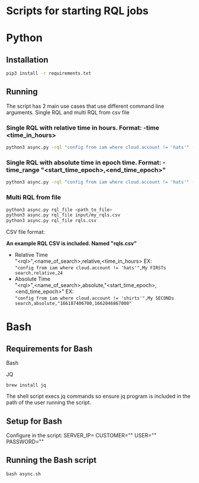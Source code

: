 # Scripts for starting RQL jobs

# Python

## Installation

```bash
pip3 install -r requirements.txt
```

## Running

The script has 2 main use cases that use different command line arguments. Single RQL and multi RQL from csv file

### Single RQL with relative time in hours. Format: -time <time_in_hours>
```bash
python3 async.py -rql "config from iam where cloud.account != 'hats'" -name my_search -time 24
```

### Single RQL with absolute time in epoch time. Format: -time_range "<start_time_epoch>,<end_time_epoch>"
```bash
python3 async.py -rql "config from iam where cloud.account != 'hats'" -name my_search -time_range "166187406700,1662046867000"
```

### Multi RQL from file

```bash
python3 async.py rql_file <path_to_file>
python3 async.py rql_file input/my_rqls.csv
python3 async.py rql_file rqls.csv
```
CSV file format:

**An example RQL CSV is included. Named "rqls.csv"**

- Relative Time  
"\<rql>",<name_of_search>,relative,<time_in_hours>
EX:  
```"config from iam where cloud.account != 'hats'",My FIRSTs search,relative,24```
- Absolute Time  
"\<rql>",<name_of_search>,absolute,"\<start_time_epoch>,\<end_time_epoch>"
EX:  
```"config from iam where cloud.account != 'shirts'",My SECONDs search,absolute,"166187406700,1662046867000"```


# Bash

## Requirements for Bash 

Bash

JQ 

```
brew install jq
```

The shell script execs jq commands so ensure jq program is included in the path of the user running the script.

## Setup for Bash

Configure in the script:
SERVER_IP=
CUSTOMER=""
USER=""
PASSWORD=""

## Running the Bash script

```
bash async.sh
```